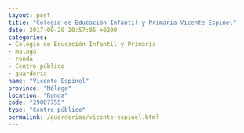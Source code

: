 ```yaml
---
layout: post
title: "Colegio de Educación Infantil y Primaria Vicente Espinel"
date: 2017-09-20 20:57:05 +0200
categories:
- Colegio de Educación Infantil y Primaria
- malaga
- ronda
- Centro público
- guarderia
name: "Vicente Espinel"
province: "Málaga"
location: "Ronda"
code: "29007755"
type: "Centro público"
permalink: /guarderias/vicente-espinel.html
---
```

